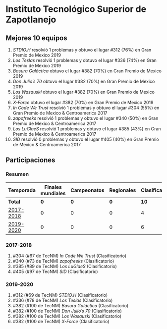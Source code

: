 # Instituto Tecnológico Superior de Zapotlanejo

## Mejores 10 equipos

1. _STDIO.H_ resolvió 1 problemas y obtuvo el lugar #312 (76%) en Gran Premio de Mexico 2019
1. _Los Teslas_ resolvió 1 problemas y obtuvo el lugar #336 (74%) en Gran Premio de Mexico 2019
1. _Basura Galáctica_ obtuvo el lugar #382 (70%) en Gran Premio de Mexico 2019
1. _Don Julio´s 70_ obtuvo el lugar #382 (70%) en Gran Premio de Mexico 2019
1. _Los Wasauski_ obtuvo el lugar #382 (70%) en Gran Premio de Mexico 2019
1. _X-Force_ obtuvo el lugar #382 (70%) en Gran Premio de Mexico 2019
1. _In Code We Trust_ resolvió 1 problemas y obtuvo el lugar #304 (55%) en Gran Premio de Mexico & Centroamerica 2017
1. _zapofreeks_ resolvió 1 problemas y obtuvo el lugar #340 (50%) en Gran Premio de Mexico & Centroamerica 2017
1. _Los LuGlaeS_ resolvió 1 problemas y obtuvo el lugar #385 (43%) en Gran Premio de Mexico & Centroamerica 2017
1. _SID_ resolvió 0 problemas y obtuvo el lugar #405 (40%) en Gran Premio de Mexico & Centroamerica 2017

## Participaciones

### Resumen

| Temporada | Finales mundiales | Campeonatos | Regionales | Clasificatorios | Equipos |
| --- | --- | --- | --- | --- | --- |
| **Total** | **0** | **0** | **0** | **10** | **10** |
| [2017-2018](#2017-2018) | 0 | 0 | 0 | 4 | 4 |
| [2019-2020](#2019-2020) | 0 | 0 | 0 | 6 | 6 |

### 2017-2018

1. #304 (#67 de TecNM) _In Code We Trust_ (Clasificatorio)
1. #340 (#73 de TecNM) _zapofreeks_ (Clasificatorio)
1. #385 (#89 de TecNM) _Los LuGlaeS_ (Clasificatorio)
1. #405 (#97 de TecNM) _SID_ (Clasificatorio)

### 2019-2020

1. #312 (#69 de TecNM) _STDIO.H_ (Clasificatorio)
1. #336 (#78 de TecNM) _Los Teslas_ (Clasificatorio)
1. #382 (#100 de TecNM) _Basura Galáctica_ (Clasificatorio)
1. #382 (#100 de TecNM) _Don Julio´s 70_ (Clasificatorio)
1. #382 (#100 de TecNM) _Los Wasauski_ (Clasificatorio)
1. #382 (#100 de TecNM) _X-Force_ (Clasificatorio)




